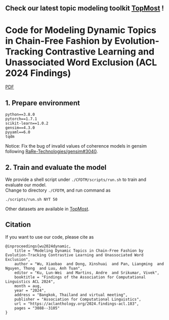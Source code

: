 ## **Check our latest topic modeling toolkit [TopMost](https://github.com/bobxwu/topmost) !**


# Code for Modeling Dynamic Topics in Chain-Free Fashion by Evolution-Tracking Contrastive Learning and Unassociated Word Exclusion (ACL 2024 Findings)

[PDF](https://arxiv.org/abs/2405.17957)

## 1. Prepare environment

    python==3.8.0
    pytorch==1.7.1
    scikit-learn==1.0.2
    gensim==4.3.0
    pyyaml==6.0
    tqdm

Notice: Fix the bug of invalid values of coherence models in gensim following [RaRe-Technologies/gensim#3040](https://github.com/RaRe-Technologies/gensim/issues/3040#issuecomment-812913521).


## 2. Train and evaluate the model

We provide a shell script under `./CFDTM/scripts/run.sh` to train and evaluate our model.  
Change to directory `./CFDTM`, and run command as

    ./scripts/run.sh NYT 50


Other datasets are available in [TopMost](https://github.com/BobXWu/TopMost/tree/main/data).



## Citation

If you want to use our code, please cite as

    @inproceedings{wu2024dynamic,
        title = "Modeling Dynamic Topics in Chain-Free Fashion by Evolution-Tracking Contrastive Learning and Unassociated Word Exclusion",
        author = "Wu, Xiaobao  and Dong, Xinshuai  and Pan, Liangming  and Nguyen, Thong  and Luu, Anh Tuan",
        editor = "Ku, Lun-Wei  and Martins, Andre  and Srikumar, Vivek",
        booktitle = "Findings of the Association for Computational Linguistics ACL 2024",
        month = aug,
        year = "2024",
        address = "Bangkok, Thailand and virtual meeting",
        publisher = "Association for Computational Linguistics",
        url = "https://aclanthology.org/2024.findings-acl.183",
        pages = "3088--3105"
    }
